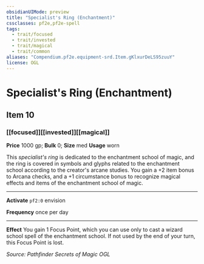 ```yaml
---
obsidianUIMode: preview
title: "Specialist's Ring (Enchantment)"
cssclasses: pf2e,pf2e-spell
tags:
  - trait/focused
  - trait/invested
  - trait/magical
  - trait/common
aliases: "Compendium.pf2e.equipment-srd.Item.gKlxurDeLS95zuuY"
license: OGL
---
```

# Specialist's Ring (Enchantment)
## Item 10
### [[focused]][[invested]][[magical]]


**Price** 1000 gp; 
**Bulk** 0; **Size** med
**Usage** worn

This _specialist's ring_ is dedicated to the enchantment school of magic, and the ring is covered in symbols and glyphs related to the enchantment school according to the creator's arcane studies. You gain a +2 item bonus to Arcana checks, and a +1 circumstance bonus to recognize magical effects and items of the enchantment school of magic.

* * *

**Activate** `pf2:0` envision

**Frequency** once per day

* * *

**Effect** You gain 1 Focus Point, which you can use only to cast a wizard school spell of the enchantment school. If not used by the end of your turn, this Focus Point is lost.

*Source: Pathfinder Secrets of Magic*
*OGL*